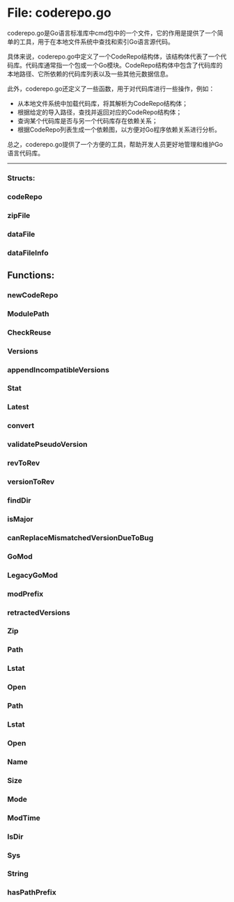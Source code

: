 # File: coderepo.go

coderepo.go是Go语言标准库中cmd包中的一个文件，它的作用是提供了一个简单的工具，用于在本地文件系统中查找和索引Go语言源代码。

具体来说，coderepo.go中定义了一个CodeRepo结构体，该结构体代表了一个代码库。代码库通常指一个包或一个Go模块。CodeRepo结构体中包含了代码库的本地路径、它所依赖的代码库列表以及一些其他元数据信息。

此外，coderepo.go还定义了一些函数，用于对代码库进行一些操作，例如：

- 从本地文件系统中加载代码库，将其解析为CodeRepo结构体；
- 根据给定的导入路径，查找并返回对应的CodeRepo结构体；
- 查询某个代码库是否与另一个代码库存在依赖关系；
- 根据CodeRepo列表生成一个依赖图，以方便对Go程序依赖关系进行分析。

总之，coderepo.go提供了一个方便的工具，帮助开发人员更好地管理和维护Go语言代码库。




---

### Structs:

### codeRepo





### zipFile





### dataFile





### dataFileInfo





## Functions:

### newCodeRepo





### ModulePath





### CheckReuse





### Versions





### appendIncompatibleVersions





### Stat





### Latest





### convert





### validatePseudoVersion





### revToRev





### versionToRev





### findDir





### isMajor





### canReplaceMismatchedVersionDueToBug





### GoMod





### LegacyGoMod





### modPrefix





### retractedVersions





### Zip





### Path





### Lstat





### Open





### Path





### Lstat





### Open





### Name





### Size





### Mode





### ModTime





### IsDir





### Sys





### String





### hasPathPrefix





